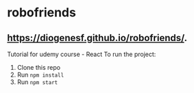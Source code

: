# robofriends
## https://diogenesf.github.io/robofriends/.

Tutorial for udemy course - React
To run the project:

1. Clone this repo
2. Run `npm install`
3. Run `npm start`
